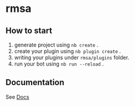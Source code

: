 # rmsa

## How to start

1. generate project using `nb create` .
2. create your plugin using `nb plugin create` .
3. writing your plugins under `rmsa/plugins` folder.
4. run your bot using `nb run --reload` .

## Documentation

See [Docs](https://nonebot.dev/)
